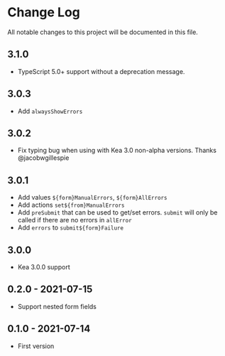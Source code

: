 # Change Log
All notable changes to this project will be documented in this file.

## 3.1.0
- TypeScript 5.0+ support without a deprecation message.

## 3.0.3
- Add `alwaysShowErrors`

## 3.0.2
- Fix typing bug when using with Kea 3.0 non-alpha versions. Thanks @jacobwgillespie

## 3.0.1
- Add values `${form}ManualErrors`, `${form}AllErrors` 
- Add actions `set${from}ManualErrors`
- Add `preSubmit` that can be used to get/set errors. `submit` will only be called if there are no errors in `allError`
- Add `errors` to `submit${form}Failure` 

## 3.0.0 
- Kea 3.0.0 support

## 0.2.0 - 2021-07-15
- Support nested form fields

## 0.1.0 - 2021-07-14
- First version
